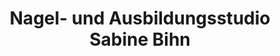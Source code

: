 ---
title: "Nagel- und Ausbildungsstudio Sabine Bihn"
url: /freigericht/nagel-und-ausbildungsstudio-sabine-bihn/
shop: Kosmetik
---